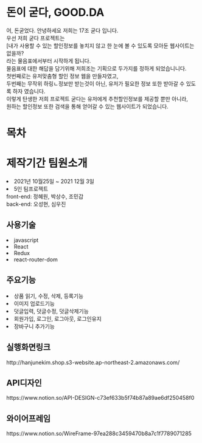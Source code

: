 # 돈이 굳다, GOOD.DA 
어, 돈굳었다. 안녕하세요 저희는 17조 굳다 입니다.</br>
우선 저희 굳다 프로젝트는 </br>
[내가 사용할 수 있는 할인정보를 놓치지 않고 한 눈에 볼 수 있도록 모아둔 웹사이트는 없을까?</br>
라는 물음표에서부터 시작하게 됩니다.</br>
물음표에 대한 해답을 담기위해 저희조는 기획으로 두가지를 정하게 되었습니니다.</br>
첫번째로는 유저맞춤형 할인 정보 웹을 만들자였고,</br>
두번째는 무작위 하링ㄴ정보만 받는것이 아닌, 유저가 필요한 정보 또한 받아갈 수 있도록 하자 였습니다.</br>
이렇게 탄생한 저희 프로젝트 굳다는 유저에게 추천할인정보를 제공할 뿐만 아니라,</br>
원하는 할인정보 또한 검색을 통해 얻어갈 수 있는 웹사이트가 되었습니다.


# 목차

# 제작기간 팀원소개 
<li> 2021년 10월25일 ~ 2021 12월 3일</li> 
<li>5인 팀프로젝트<br>
  front-end: 정혜원, 박상수, 조민갑 <br> 
  back-end: 오성현, 심우진<br>
  
<h2>사용기술</h2> 
<li>javascript</li> 
<li>React</li> 
<li>Redux</li> 
<li>react-router-dom</li>
<h2>주요기능</h2> 
<li>상품 읽기, 수정, 삭제, 등록기능</li>
<li>이미지 업로드기능</li>
<li>덧글입력, 덧글수정, 덧글삭제기능</li>
<li>회원가입, 로그인, 로그아웃, 로그인유지</li>
<li>장바구니 추가기능</li>
<h2>실행화면링크</h2>
http://hanjunekim.shop.s3-website.ap-northeast-2.amazonaws.com/
<h2>API디자인</h2> 
https://www.notion.so/API-DESIGN-c73ef633b5f74b87a89ae6df250458f0
<h2>와이어프레임</h2> 
https://www.notion.so/WireFrame-97ea288c3459470b8a7c1f7789071285 
